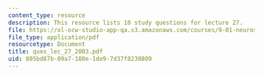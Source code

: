 ```yaml
---
content_type: resource
description: This resource lists 10 study questions for lecture 27.
file: https://ol-ocw-studio-app-qa.s3.amazonaws.com/courses/9-01-neuroscience-and-behavior-fall-2003/805bd87b09a7180e1de97d37f8230809_ques_lec_27_2003.pdf
file_type: application/pdf
resourcetype: Document
title: ques_lec_27_2003.pdf
uid: 805bd87b-09a7-180e-1de9-7d37f8230809
---
```

